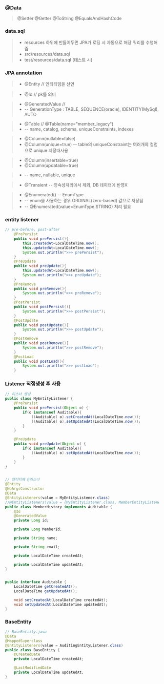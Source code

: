 
### @Data
> @Setter 
> @Getter
> @ToString
> @EqualsAndHashCode



### data.sql
>- resources 하위에 만들어두면 JPA가 로딩 시 자동으로 해당 쿼리를 수행해줌
>- src/resources/data.sql 
>- test/resources/data.sql  (테스트 시)



### JPA annotation
>- @Entity // 엔티티임을 선언

>- @Id // pk를 의미

>- @GeneratedValue // 
>- -- GenerationType : TABLE, SEQUENCE(oracle), IDENTITY(MySql), AUTO

>- @Table  // @Table(name="member_legacy")
>- -- name, catalog, schema, uniqueConstraints, indexes

>- @Column(nullable=false)
>- @Column(unique=true)  -- table의 uniqueConstraint는 여러개의 컬럼으로 unique 지정때사용

>- @Column(insertable=true)
>- @Column(updatable=true)

>- -- name, nullable, unique

>- @Transient -- 영속성처리에서 제외, DB 데이터에 반영X

>- @Enumerated()  -- EnumType
>- -- enum을 사용하는 경우 ORDINAL(zero-based) 값으로 저장됨
>- -- @Enumerated(value=EnumType.STRING) 처리 필요

 
### entity listener
```java
// pre-before, post-after
    @PrePersist
    public void prePersist(){
        this.createdAt=LocalDateTime.now();
        this.updatedAt=LocalDateTime.now();
        System.out.println(">>> prePersist");
    }
    @PreUpdate
    public void preUpdate(){
        this.updatedAt=LocalDateTime.now();
        System.out.println(">>> preUpdate");
    }
    @PreRemove
    public void preRemove(){
        System.out.println(">>> preRemove");
    }
    @PostPersist
    public void postPersist(){
        System.out.println(">>> postPersist");
    }
    @PostUpdate
    public void postUpdate(){
        System.out.println(">>> postUpdate");
    }
    @PostRemove
    public void postRemove(){
        System.out.println(">>> postRemove");
    }
    @PostLoad
    public void postLoad(){
        System.out.println(">>> postLoad");
    }
```


### Listener 직접생성 후 사용
```java
// 리스너 생성
public class MyEntityListener {
    @PrePersist
    public void prePersist(Object o) {
        if(o instanceof Auditable){
            ((Auditable) o).setCreatedAt(LocalDateTime.now());
            ((Auditable) o).setUpdatedAt(LocalDateTime.now());
        }
    }

    @PreUpdate
    public void preUpdate(Object o) {
        if(o instanceof Auditable){
            ((Auditable) o).setUpdatedAt(LocalDateTime.now());
        }
    }
}


// 엔티티에 @리스너
@Entity
@NoArgsConstructor
@Data
@EntityListeners(value = MyEntityListener.class)
//@EntityListeners(value = {MyEntityListener.class, MemberEntityListener.class})
public class MemberHistory implements Auditable {
    @Id
    @GeneratedValue
    private Long id;

    private Long MemberId;

    private String name;

    private String email;

    private LocalDateTime createdAt;

    private LocalDateTime updatedAt;
}


public interface Auditable {
    LocalDateTime getCreatedAt();
    LocalDateTime getUpdatedAt();

    void setCreatedAt(LocalDateTime createdAt);
    void setUpdatedAt(LocalDateTime updatedAt);
}

```

### BaseEntity
```java
// BaseEntiity.java
@Data
@MappedSuperclass
@EntityListeners(value = AuditingEntityListener.class)
public class BaseEntity {
    @CreatedDate
    private LocalDateTime createdAt;

    @LastModifiedDate
    private LocalDateTime updatedAt;
}
```